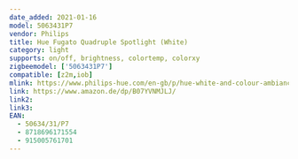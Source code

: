 ```yaml
---
date_added: 2021-01-16
model: 5063431P7
vendor: Philips
title: Hue Fugato Quadruple Spotlight (White)
category: light
supports: on/off, brightness, colortemp, colorxy
zigbeemodel: ['5063431P7']
compatible: [z2m,iob]
mlink: https://www.philips-hue.com/en-gb/p/hue-white-and-colour-ambiance-fugato-quadruple-spotlight/5063431P7
link: https://www.amazon.de/dp/B07YVNMJLJ/
link2: 
link3: 
EAN: 
  - 50634/31/P7
  - 8718696171554
  - 915005761701
---
```

